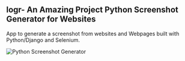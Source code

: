 logr- An Amazing Project
Python Screenshot Generator for Websites
--------

App to generate a screenshot from websites and Webpages built with Python/Django and Selenium.

![Python Screenshot Generator](/static/img/python_screenshot_generator.png)
